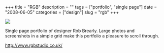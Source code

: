 +++
title = "RGB"
description = ""
tags = ["portfolio", "single page"]
date = "2008-06-05"
categories = ["design"]
slug = "rgb"
+++


 

  <div id="screens-thumbs" class="clearfix">
    <div class="txt-center" id="design-submission"><a href="http://www.rgbstudio.co.uk/"><img id='bluga-thumbnail-1297' class='bluga-thumbnail large' src='/media/bluga/
wt484811d43164b_0.jpg'/></a></div>  
  </div>   
<p>Single page portfolio of designer Rob Brearly. Large photos and screenshots in a simple grid make this portfolio a pleasure to scroll through.</p>
<p><a href="http://www.rgbstudio.co.uk/">http://www.rgbstudio.co.uk/</a></p>




